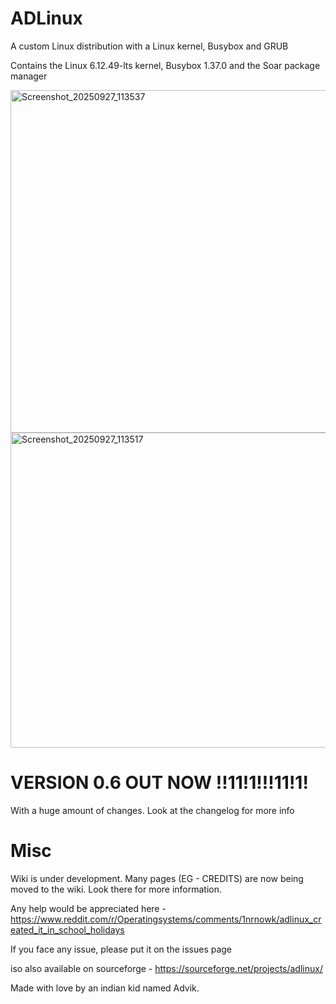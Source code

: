 # ADLinux
A custom Linux distribution with a Linux kernel, Busybox and GRUB

Contains the Linux 6.12.49-lts kernel, Busybox 1.37.0 and the Soar package manager

<img width="787" height="548" alt="Screenshot_20250927_113537" src="https://github.com/user-attachments/assets/71a48c9b-2c60-4df0-9223-91e4a95a2002" />
<img width="771" height="504" alt="Screenshot_20250927_113517" src="https://github.com/user-attachments/assets/30071187-abd4-4d4b-93e0-da2fa3c1b212" />

# VERSION 0.6 OUT NOW !!11!1!!!11!1!
With a huge amount of changes. Look at the changelog for more info

# Misc
Wiki is under development. Many pages (EG - CREDITS) are now being moved to the wiki. Look there for more information.

Any help would be appreciated here - https://www.reddit.com/r/Operatingsystems/comments/1nrnowk/adlinux_created_it_in_school_holidays

If you face any issue, please put it on the issues page

iso also available on sourceforge - https://sourceforge.net/projects/adlinux/

Made with love by an indian kid named Advik.

